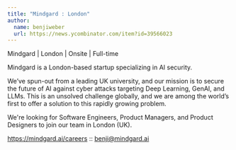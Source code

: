 ```yaml
---
title: "Mindgard : London"
author:
  name: benjiweber
  url: https://news.ycombinator.com/item?id=39566023
---
```

Mindgard | London | Onsite | Full-time

Mindgard is a London-based startup specializing in AI security.

We’ve spun-out from a leading UK university, and our mission is to secure the future of AI against cyber attacks targeting Deep Learning, GenAI, and LLMs. This is an unsolved challenge globally, and we are among the world’s first to offer a solution to this rapidly growing problem.

We&#x27;re looking for Software Engineers, Product Managers, and Product Designers to join our team in London (UK).

<a href="https:&#x2F;&#x2F;mindgard.ai&#x2F;careers" rel="nofollow">https:&#x2F;&#x2F;mindgard.ai&#x2F;careers</a> :: benji@mindgard.ai
